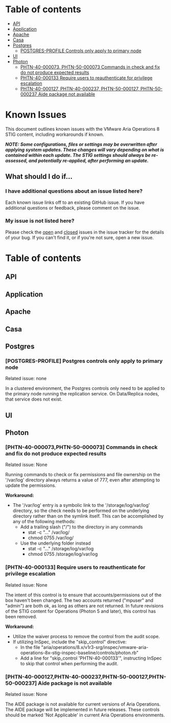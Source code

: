 # Table of contents

- [API](#api)
- [Application](#application)
- [Apache](#apache)
- [Casa](#casa)
- [Postgres](#postgres)
  - [POSTGRES-PROFILE Controls only apply to primary node](#postgres-profile-postgres-controls-only-apply-to-primary-node)
- [UI](#ui)
- [Photon](#photon)
  - [PHTN-40-000073, PHTN-50-000073 Commands in check and fix do not produce expected results](#phtn-40-000073phtn-50-000073-commands-in-check-and-fix-do-not-produce-expected-results)
  - [PHTN-40-000133 Require users to reauthenticate for privilege escalation](#phtn-40-000133-require-users-to-reauthenticate-for-privilege-escalation)
  - [PHTN-40-000127, PHTN-40-000237, PHTN-50-000127, PHTN-50-000237 Aide package not available](#phtn-40-000127-aide-package-is-not-available)

# Known Issues

This document outlines known issues with the VMware Aria Operations 8 STIG content, including workarounds if known.

***NOTE: Some configurations, files or settings may be overwritten after applying system updates. These changes will vary depending on what is contained within each update. The STIG settings should always be re-assessed, and potentially re-applied, after performing an update.***

## What should I do if...

### I have additional questions about an issue listed here?

Each known issue links off to an existing GitHub issue. If you have additional questions or feedback, please comment on the issue.

### My issue is not listed here?

Please check the [open](https://github.com/vmware/dod-compliance-and-automation/issues) and [closed](https://github.com/vmware/dod-compliance-and-automation/issues?q=is%3Aissue+is%3Aclosed) issues in the issue tracker for the details of your bug. If you can't find it, or if you're not sure, open a new issue.

# Table of contents  

## API

## Application

## Apache

## Casa

## Postgres

### [POSTGRES-PROFILE] Postgres controls only apply to primary node

Related issue: none

In a clustered environment, the Postgres controls only need to be applied to the primary node running the replication service. On Data/Replica nodes, that service does not exist.

## UI

## Photon

### [PHTN-40-000073,PHTN-50-000073] Commands in check and fix do not produce expected results

Related issue: None

Running commands to check or fix permissions and file ownership on the '/var/log' directory always returns a value of 777, even after attempting to update the permissions.

**Workaround:**

- The '/var/log' entry is a symbolic link to the '/storage/log/var/log' directory, so the check needs to be performed on the underlying directory rather than on the symlink itself. This can be accomplished by any of the following methods:
  - Add a trailing slash ("/") to the directory in any commands 
    - stat -c "..." /var/log/
    - chmod 0755 /var/log/
  - Use the underlying folder instead
    - stat -c "..." /storage/log/var/log
    - chmod 0755 /storage/log/var/log
  
  
### [PHTN-40-000133] Require users to reauthenticate for privilege escalation

Related issue: None

The intent of this control is to ensure that accounts/permissions out of the box haven't been changed. The two accounts returned ("mpuser" and "admin") are both ok, as long as others are not returned. In future revisions of the STIG content for Operations (Photon 5 and later), this control has been removed.

**Workaround:**

- Utilize the waiver process to remove the control from the audit scope.
- If utilizing InSpec, include the "skip_control" directive:
  - In the file "aria/operations/8.x/v1r3-srg/inspec/vmware-aria-operations-8x-stig-inspec-baseline/controls/photon.rb"
  - Add a line for "skip_control 'PHTN-40-000133'", instructing InSpec to skip that control when performing the audit.

### [PHTN-40-000127,PHTN-40-000237,PHTN-50-000127,PHTN-50-000237] Aide package is not available

Related issue: None

The AIDE package is not available for current versions of Aria Operations. The AIDE package will be implemented in future releases. These controls should be marked 'Not Applicable' in current Aria Operations environments.
